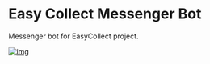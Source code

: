 # Easy Collect Messenger Bot

Messenger bot for EasyCollect project.

[![img](./pic/messengerbot.gif)](https://www.youtube.com/watch?v=hFGo6xQVJgs)